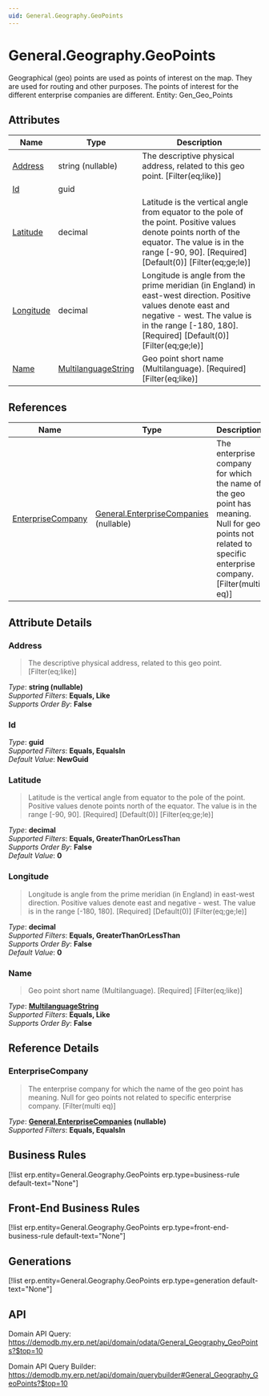 ```yaml
---
uid: General.Geography.GeoPoints
---
```

# General.Geography.GeoPoints

Geographical (geo) points are used as points of interest on the map. They are used for routing and other purposes. The points of interest for the different enterprise companies are different. Entity: Gen_Geo_Points

## Attributes

| Name | Type | Description |
| ---- | ---- | --- |
| [Address](General.Geography.GeoPoints.md#address) | string (nullable) | The descriptive physical address, related to this geo point. [Filter(eq;like)] 
| [Id](General.Geography.GeoPoints.md#id) | guid |  
| [Latitude](General.Geography.GeoPoints.md#latitude) | decimal | Latitude is the vertical angle from equator to the pole of the point. Positive values denote points north of the equator. The value is in the range [-90, 90]. [Required] [Default(0)] [Filter(eq;ge;le)] 
| [Longitude](General.Geography.GeoPoints.md#longitude) | decimal | Longitude is angle from the prime meridian (in England) in east-west direction. Positive values denote east and negative - west. The value is in the range [-180, 180]. [Required] [Default(0)] [Filter(eq;ge;le)] 
| [Name](General.Geography.GeoPoints.md#name) | [MultilanguageString](../data-types.md#multilanguagestring) | Geo point short name (Multilanguage). [Required] [Filter(eq;like)] 

## References

| Name | Type | Description |
| ---- | ---- | --- |
| [EnterpriseCompany](General.Geography.GeoPoints.md#enterprisecompany) | [General.EnterpriseCompanies](General.EnterpriseCompanies.md) (nullable) | The enterprise company for which the name of the geo point has meaning. Null for geo points not related to specific enterprise company. [Filter(multi eq)] |


## Attribute Details

### Address

> The descriptive physical address, related to this geo point. [Filter(eq;like)]

_Type_: **string (nullable)**  
_Supported Filters_: **Equals, Like**  
_Supports Order By_: **False**  

### Id

_Type_: **guid**  
_Supported Filters_: **Equals, EqualsIn**  
_Default Value_: **NewGuid**  

### Latitude

> Latitude is the vertical angle from equator to the pole of the point. Positive values denote points north of the equator. The value is in the range [-90, 90]. [Required] [Default(0)] [Filter(eq;ge;le)]

_Type_: **decimal**  
_Supported Filters_: **Equals, GreaterThanOrLessThan**  
_Supports Order By_: **False**  
_Default Value_: **0**  

### Longitude

> Longitude is angle from the prime meridian (in England) in east-west direction. Positive values denote east and negative - west. The value is in the range [-180, 180]. [Required] [Default(0)] [Filter(eq;ge;le)]

_Type_: **decimal**  
_Supported Filters_: **Equals, GreaterThanOrLessThan**  
_Supports Order By_: **False**  
_Default Value_: **0**  

### Name

> Geo point short name (Multilanguage). [Required] [Filter(eq;like)]

_Type_: **[MultilanguageString](../data-types.md#multilanguagestring)**  
_Supported Filters_: **Equals, Like**  
_Supports Order By_: **False**  


## Reference Details

### EnterpriseCompany

> The enterprise company for which the name of the geo point has meaning. Null for geo points not related to specific enterprise company. [Filter(multi eq)]

_Type_: **[General.EnterpriseCompanies](General.EnterpriseCompanies.md) (nullable)**  
_Supported Filters_: **Equals, EqualsIn**  



## Business Rules

[!list erp.entity=General.Geography.GeoPoints erp.type=business-rule default-text="None"]

## Front-End Business Rules

[!list erp.entity=General.Geography.GeoPoints erp.type=front-end-business-rule default-text="None"]

## Generations

[!list erp.entity=General.Geography.GeoPoints erp.type=generation default-text="None"]

## API

Domain API Query:
<https://demodb.my.erp.net/api/domain/odata/General_Geography_GeoPoints?$top=10>

Domain API Query Builder:
<https://demodb.my.erp.net/api/domain/querybuilder#General_Geography_GeoPoints?$top=10>

